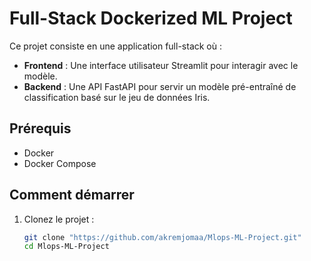 # Full-Stack Dockerized ML Project

Ce projet consiste en une application full-stack où :
- **Frontend** : Une interface utilisateur Streamlit pour interagir avec le modèle.
- **Backend** : Une API FastAPI pour servir un modèle pré-entraîné de classification basé sur le jeu de données Iris.

## Prérequis
- Docker
- Docker Compose

## Comment démarrer
1. Clonez le projet :
   ```bash
   git clone "https://github.com/akremjomaa/Mlops-ML-Project.git"
   cd Mlops-ML-Project
